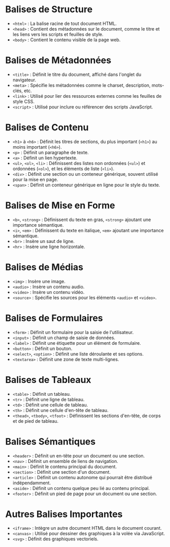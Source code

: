 # Balises de Structure
- `<html>` : La balise racine de tout document HTML.
- `<head>` : Contient des métadonnées sur le document, comme le titre et les liens vers les scripts et feuilles de style.
- `<body>` : Contient le contenu visible de la page web.
    
# Balises de Métadonnées
- `<title>` : Définit le titre du document, affiché dans l'onglet du navigateur.
- `<meta>` : Spécifie les métadonnées comme le charset, description, mots-clés, etc.
- `<link>` : Utilisé pour lier des ressources externes comme les feuilles de style CSS.
- `<script>` : Utilisé pour inclure ou référencer des scripts JavaScript.
    
# Balises de Contenu
- `<h1>` à `<h6>` : Définit les titres de sections, du plus important (`<h1>`) au moins important (`<h6>`).
- `<p>` : Définit un paragraphe de texte.
- `<a>` : Définit un lien hypertexte.
- `<ul>`, `<ol>`, `<li>` : Définissent des listes non ordonnées (`<ul>`) et ordonnées (`<ol>`), et les éléments de liste (`<li>`).
- `<div>` : Définit une section ou un conteneur générique, souvent utilisé pour la mise en page.
- `<span>` : Définit un conteneur générique en ligne pour le style du texte.
    
# Balises de Mise en Forme
- `<b>`, `<strong>` : Définissent du texte en gras, `<strong>` ajoutant une importance sémantique.
- `<i>`, `<em>` : Définissent du texte en italique, `<em>` ajoutant une importance sémantique.
- `<br>` : Insère un saut de ligne.
- `<hr>` : Insère une ligne horizontale.

# Balises de Médias
- `<img>` : Insère une image.
- `<audio>` : Insère un contenu audio.
- `<video>` : Insère un contenu vidéo.
- `<source>` : Spécifie les sources pour les éléments `<audio>` et `<video>`.
    
# Balises de Formulaires
- `<form>` : Définit un formulaire pour la saisie de l'utilisateur.
- `<input>` : Définit un champ de saisie de données.
- `<label>` : Définit une étiquette pour un élément de formulaire.
- `<button>` : Définit un bouton.
- `<select>`, `<option>` : Définit une liste déroulante et ses options.
- `<textarea>` : Définit une zone de texte multi-lignes.
    
# Balises de Tableaux
- `<table>` : Définit un tableau.
- `<tr>` : Définit une ligne de tableau.
- `<td>` : Définit une cellule de tableau.
- `<th>` : Définit une cellule d'en-tête de tableau.
- `<thead>`, `<tbody>`, `<tfoot>` : Définissent les sections d'en-tête, de corps et de pied de tableau.
    
# Balises Sémantiques
- `<header>` : Définit un en-tête pour un document ou une section.
- `<nav>` : Définit un ensemble de liens de navigation.
- `<main>` : Définit le contenu principal du document.
- `<section>` : Définit une section d'un document.
- `<article>` : Définit un contenu autonome qui pourrait être distribué indépendamment.
- `<aside>` : Définit un contenu quelque peu lié au contenu principal.
- `<footer>` : Définit un pied de page pour un document ou une section.
    
# Autres Balises Importantes
- `<iframe>` : Intègre un autre document HTML dans le document courant.
- `<canvas>` : Utilisé pour dessiner des graphiques à la volée via JavaScript.
- `<svg>` : Définit des graphiques vectoriels.
